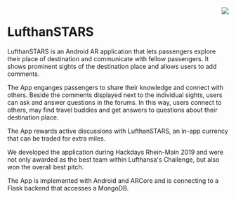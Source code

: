 <img align="right" src="demo.gif">

# LufthanSTARS

LufthanSTARS is an Android AR application that lets passengers explore their place of destination and communicate with fellow passengers. It shows prominent sights of the destination place and allows users to add comments.

The App enganges passengers to share their knowledge and connect with others. Beside the comments displayed next to the individual sights, users can ask and answer questions in the forums. In this way, users connect to others, may find travel buddies and get answers to questions about their destination place.

The App rewards active discussions with LufthanSTARS, an in-app currency that can be traded for extra miles.

We developed the application during Hackdays Rhein-Main 2019 and were not only awarded as the best team within Lufthansa's Challenge, but also won the overall best pitch.

The App is implemented with Android and ARCore and is connecting to a Flask backend that accesses a MongoDB.
